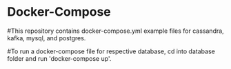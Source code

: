 # Docker-Compose

#This repository contains docker-compose.yml example files for cassandra, kafka, mysql, and postgres.

#To run a docker-compose file for respective database, cd into database folder and run 'docker-compose up'.
